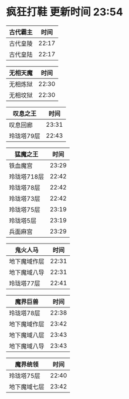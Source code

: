 # 疯狂打鞋 更新时间 23:54

| 古代霸主   | 时间    |
|--------|-------|
| 古代皇陵 | 22:17 |
| 古代皇陆 | 22:17 |

| 无相天魔   | 时间    |
|--------|-------|
| 无相炼狱 | 22:30 |
| 无相坟狱 | 22:30 |

| 叹息之王   | 时间    |
|--------|-------|
| 叹息回廊 | 23:31 |
| 玲珑塔79层 | 22:43 |

| 猛魔之王   | 时间    |
|--------|-------|
| 铁血魔宫 | 23:29 |
| 玲珑塔718层 | 22:42 |
| 玲珑塔78层 | 22:42 |
| 玲珑塔73层 | 22:42 |
| 玲珑塔75层 | 23:19 |
| 玲珑塔5层 | 23:19 |
| 兵面麻宫 | 23:29 |

| 鬼火人马   | 时间    |
|--------|-------|
| 地下魔域作层 | 22:31 |
| 地下魔域八导 | 22:31 |
| 玲珑塔77层 | 22:41 |

| 魔界巨兽   | 时间    |
|--------|-------|
| 玲珑塔78层 | 22:38 |
| 地下魔域作层 | 23:42 |
| 地下魔域八层 | 23:43 |
| 地下魔域八导 | 23:43 |

| 魔界统领   | 时间    |
|--------|-------|
| 玲珑塔75层 | 22:40 |
| 地下魔域七层 | 23:42 |